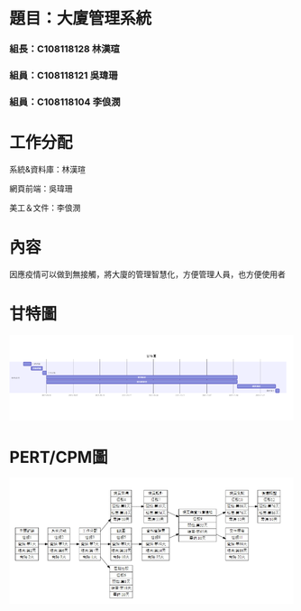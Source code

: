 # 題目：大廈管理系統
### 組長：C108118128 林漢瑄
### 組員：C108118121 吳瑋珊
### 組員：C108118104 李俍潣

# 工作分配
系統&資料庫：林漢瑄

網頁前端：吳瑋珊

美工＆文件：李俍潣

# 內容
因應疫情可以做到無接觸，將大廈的管理智慧化，方便管理人員，也方便使用者

# 甘特圖

![new fig](gantt.png "gantt")

# PERT/CPM圖
![new fig](PERT-CPM.jpg "PERT/CPM")
